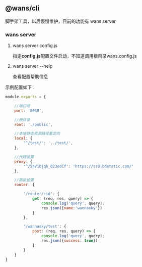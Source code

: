 ## @wans/cli
脚手架工具，以后慢慢维护，目前的功能有 wans server

### wans server

1. wans server config.js
   
   指定**config.js**配置文件启动，不知道调用根目录wans.config.js

2. wans server --help

    查看配置帮助信息
    

示例配置如下：
```javascript
module.exports = {

    //端口号
    port: '8080',

    //根目录
    root: './public',

    //本地静态资源路径重定向
    local: {
        '^/test/': '../test/',
    },

    //代理设置
    proxy: {
        '^/5aV1bjqh_Q23odCf': 'https://ss0.bdstatic.com/'
    },

    //路由设置
    router: {

        '/router/:id': {
            get: (req, res, query) => {
                console.log('query', query);
                res.json({name:'wannasky'})
            }
        },

        '/wannasky/test': {
            post: (req, res, query) => {
                console.log('query', query);
                res.json({success: true})
            }
        }
    }
}
```